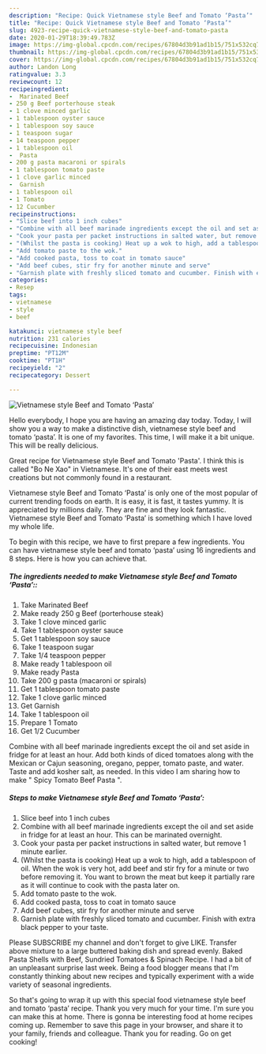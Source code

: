 ```yaml
---
description: "Recipe: Quick Vietnamese style Beef and Tomato ‘Pasta’"
title: "Recipe: Quick Vietnamese style Beef and Tomato ‘Pasta’"
slug: 4923-recipe-quick-vietnamese-style-beef-and-tomato-pasta
date: 2020-01-29T18:39:49.783Z
image: https://img-global.cpcdn.com/recipes/67804d3b91ad1b15/751x532cq70/vietnamese-style-beef-and-tomato-pasta-recipe-main-photo.jpg
thumbnail: https://img-global.cpcdn.com/recipes/67804d3b91ad1b15/751x532cq70/vietnamese-style-beef-and-tomato-pasta-recipe-main-photo.jpg
cover: https://img-global.cpcdn.com/recipes/67804d3b91ad1b15/751x532cq70/vietnamese-style-beef-and-tomato-pasta-recipe-main-photo.jpg
author: Landon Long
ratingvalue: 3.3
reviewcount: 12
recipeingredient:
-  Marinated Beef
- 250 g Beef porterhouse steak
- 1 clove minced garlic
- 1 tablespoon oyster sauce
- 1 tablespoon soy sauce
- 1 teaspoon sugar
- 14 teaspoon pepper
- 1 tablespoon oil
-  Pasta
- 200 g pasta macaroni or spirals
- 1 tablespoon tomato paste
- 1 clove garlic minced
-  Garnish
- 1 tablespoon oil
- 1 Tomato
- 12 Cucumber
recipeinstructions:
- "Slice beef into 1 inch cubes"
- "Combine with all beef marinade ingredients except the oil and set aside in fridge for at least an hour. This can be marinated overnight."
- "Cook your pasta per packet instructions in salted water, but remove 1 minute earlier."
- "(Whilst the pasta is cooking) Heat up a wok to high, add a tablespoon of oil. When the wok is very hot, add beef and stir fry for a minute or two before removing it. You want to brown the meat but keep it partially rare as it will continue to cook with the pasta later on."
- "Add tomato paste to the wok."
- "Add cooked pasta, toss to coat in tomato sauce"
- "Add beef cubes, stir fry for another minute and serve"
- "Garnish plate with freshly sliced tomato and cucumber. Finish with extra black pepper to your taste."
categories:
- Resep
tags:
- vietnamese
- style
- beef

katakunci: vietnamese style beef
nutrition: 231 calories
recipecuisine: Indonesian
preptime: "PT12M"
cooktime: "PT1H"
recipeyield: "2"
recipecategory: Dessert

---
```



![Vietnamese style Beef and Tomato ‘Pasta’](https://img-global.cpcdn.com/recipes/67804d3b91ad1b15/751x532cq70/vietnamese-style-beef-and-tomato-pasta-recipe-main-photo.jpg)

Hello everybody, I hope you are having an amazing day today. Today, I will show you a way to make a distinctive dish, vietnamese style beef and tomato ‘pasta’. It is one of my favorites. This time, I will make it a bit unique. This will be really delicious.

Great recipe for Vietnamese style Beef and Tomato &#39;Pasta&#39;. I think this is called &#34;Bo Ne Xao&#34; in Vietnamese. It&#39;s one of their east meets west creations but not commonly found in a restaurant.

Vietnamese style Beef and Tomato ‘Pasta’ is only one of the most popular of current trending foods on earth. It is easy, it is fast, it tastes yummy. It is appreciated by millions daily. They are fine and they look fantastic. Vietnamese style Beef and Tomato ‘Pasta’ is something which I have loved my whole life.


To begin with this recipe, we have to first prepare a few ingredients. You can have vietnamese style beef and tomato ‘pasta’ using 16 ingredients and 8 steps. Here is how you can achieve that.

##### The ingredients needed to make Vietnamese style Beef and Tomato ‘Pasta’::

1. Take  Marinated Beef
1. Make ready 250 g Beef (porterhouse steak)
1. Take 1 clove minced garlic
1. Take 1 tablespoon oyster sauce
1. Get 1 tablespoon soy sauce
1. Take 1 teaspoon sugar
1. Take 1/4 teaspoon pepper
1. Make ready 1 tablespoon oil
1. Make ready  Pasta
1. Take 200 g pasta (macaroni or spirals)
1. Get 1 tablespoon tomato paste
1. Take 1 clove garlic minced
1. Get  Garnish
1. Take 1 tablespoon oil
1. Prepare 1 Tomato
1. Get 1/2 Cucumber


Combine with all beef marinade ingredients except the oil and set aside in fridge for at least an hour. Add both kinds of diced tomatoes along with the Mexican or Cajun seasoning, oregano, pepper, tomato paste, and water. Taste and add kosher salt, as needed. In this video I am sharing how to make &#34; Spicy Tomato Beef Pasta &#34;. 

##### Steps to make Vietnamese style Beef and Tomato ‘Pasta’:

1. Slice beef into 1 inch cubes
1. Combine with all beef marinade ingredients except the oil and set aside in fridge for at least an hour. This can be marinated overnight.
1. Cook your pasta per packet instructions in salted water, but remove 1 minute earlier.
1. (Whilst the pasta is cooking) Heat up a wok to high, add a tablespoon of oil. When the wok is very hot, add beef and stir fry for a minute or two before removing it. You want to brown the meat but keep it partially rare as it will continue to cook with the pasta later on.
1. Add tomato paste to the wok.
1. Add cooked pasta, toss to coat in tomato sauce
1. Add beef cubes, stir fry for another minute and serve
1. Garnish plate with freshly sliced tomato and cucumber. Finish with extra black pepper to your taste.


Please SUBSCRIBE my channel and don&#39;t forget to give LIKE. Transfer above mixture to a large buttered baking dish and spread evenly. Baked Pasta Shells with Beef, Sundried Tomatoes &amp; Spinach Recipe. I had a bit of an unpleasant surprise last week. Being a food blogger means that I&#39;m constantly thinking about new recipes and typically experiment with a wide variety of seasonal ingredients. 

So that's going to wrap it up with this special food vietnamese style beef and tomato ‘pasta’ recipe. Thank you very much for your time. I'm sure you can make this at home. There is gonna be interesting food at home recipes coming up. Remember to save this page in your browser, and share it to your family, friends and colleague. Thank you for reading. Go on get cooking!
